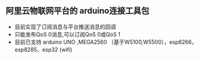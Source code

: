 ## 阿里云物联网平台的 arduino连接工具包
* 目前实现了订阅消息与平台推送消息的回调
* 只能发布QoS 0消息,可以订阅QoS 0或QoS 1
* 目前已支持 arduino UNO  ,MEGA2560 （基于W5100,W5500），esp8266，esp8285，esp32 (wifi)

